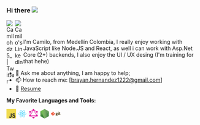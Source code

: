 ### Hi there <img src="https://media.giphy.com/media/hvRJCLFzcasrR4ia7z/giphy.gif" width="25px">

<a href="https://twitter.com/Camilohdz5_">
  <img align="left" alt="Camilohdz5_ | Twitter" width="22px" src="https://raw.githubusercontent.com/peterthehan/peterthehan/master/assets/twitter.svg" />
</a>
<a href="https://www.linkedin.com/in/brayanhdz5/">
  <img align="left" alt="Camilo's LinkedIn" width="22px" src="https://raw.githubusercontent.com/peterthehan/peterthehan/master/assets/linkedin.svg" />
</a>
<br />
<br />

I'm Camilo, from Medellín Colombia, I really enjoy working with JavaScript like Node.JS and React, as well i can work with Asp.Net Core (2+) backends, I also enjoy the UI / UX desing (I'm training for that hehe) 
 
- 💬 Ask me about anything, I am happy to help;
- 📫 How to reach me: [brayan.hernandez1222@gmail.com]
- 📝 [Resume](https://camilo-hernandez.vercel.app/#resume)

**My Favorite Languages and Tools:** 

<code><img height="25" src="https://raw.githubusercontent.com/github/explore/80688e429a7d4ef2fca1e82350fe8e3517d3494d/topics/javascript/javascript.png"></code>
<code><img height="25" src="https://raw.githubusercontent.com/github/explore/80688e429a7d4ef2fca1e82350fe8e3517d3494d/topics/react/react.png"></code>
<code><img height="25" src="https://raw.githubusercontent.com/github/explore/5c058a388828bb5fde0bcafd4bc867b5bb3f26f3/topics/graphql/graphql.png"></code>
<code><img height="25" src="https://raw.githubusercontent.com/github/explore/80688e429a7d4ef2fca1e82350fe8e3517d3494d/topics/nodejs/nodejs.png"></code>
<code><img height="25" src="https://raw.githubusercontent.com/github/explore/80688e429a7d4ef2fca1e82350fe8e3517d3494d/topics/git/git.png"></code>



